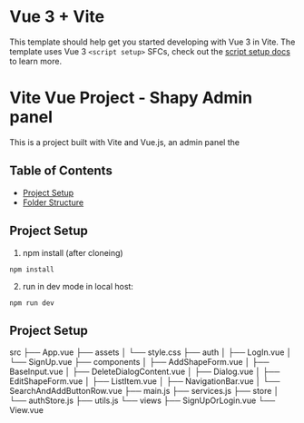 # Vue 3 + Vite

This template should help get you started developing with Vue 3 in Vite. The template uses Vue 3 `<script setup>` SFCs, check out the [script setup docs](https://v3.vuejs.org/api/sfc-script-setup.html#sfc-script-setup) to learn more.


# Vite Vue Project - Shapy Admin panel

This is a project built with Vite and Vue.js, an admin panel the 

## Table of Contents

- [Project Setup](#project-setup)
- [Folder Structure](#folder-structure)

## Project Setup

1. npm install (after cloneing)
```
npm install
```

2. run in dev mode in local host:
```
npm run dev
```

## Project Setup
src
├── App.vue
├── assets
│   └── style.css
├── auth
│   ├── LogIn.vue
│   └── SignUp.vue
├── components
│   ├── AddShapeForm.vue
│   ├── BaseInput.vue
│   ├── DeleteDialogContent.vue
│   ├── Dialog.vue
│   ├── EditShapeForm.vue
│   ├── ListItem.vue
│   ├── NavigationBar.vue
│   └── SearchAndAddButtonRow.vue
├── main.js
├── services.js
├── store
│   └── authStore.js
├── utils.js
└── views
    ├── SignUpOrLogin.vue
    └── View.vue







